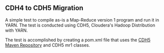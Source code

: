 ## CDH4 to CDH5 Migration

A simple test to compile as-is a Map-Reduce version 1 program and run it in YARN. The test is conducted using CDH5, Cloudera's Hadoop Distribution with YARN.

The test is accomplished by creating a pom.xml file that uses the [CDH5 Maven Repository](http://www.cloudera.com/content/cloudera/en/documentation/core/latest/topics/cdh_vd_cdh5_maven_repo.html#concept_wbl_iwn_yk_unique_2 "Title") and CDH5 mr1 classes.
